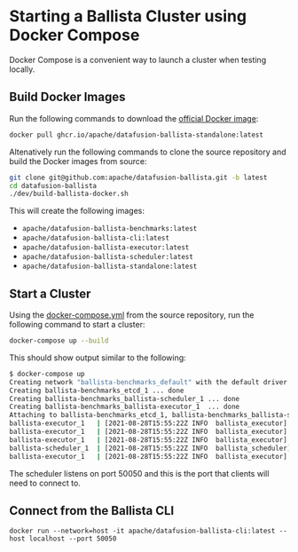 <!---
  Licensed to the Apache Software Foundation (ASF) under one
  or more contributor license agreements.  See the NOTICE file
  distributed with this work for additional information
  regarding copyright ownership.  The ASF licenses this file
  to you under the Apache License, Version 2.0 (the
  "License"); you may not use this file except in compliance
  with the License.  You may obtain a copy of the License at

    http://www.apache.org/licenses/LICENSE-2.0

  Unless required by applicable law or agreed to in writing,
  software distributed under the License is distributed on an
  "AS IS" BASIS, WITHOUT WARRANTIES OR CONDITIONS OF ANY
  KIND, either express or implied.  See the License for the
  specific language governing permissions and limitations
  under the License.
-->

# Starting a Ballista Cluster using Docker Compose

Docker Compose is a convenient way to launch a cluster when testing locally.

## Build Docker Images

Run the following commands to download the [official Docker image](https://github.com/apache/datafusion-ballista/pkgs/container/datafusion-ballista-standalone):

```bash
docker pull ghcr.io/apache/datafusion-ballista-standalone:latest
```

Altenatively run the following commands to clone the source repository and build the Docker images from source:

```bash
git clone git@github.com:apache/datafusion-ballista.git -b latest
cd datafusion-ballista
./dev/build-ballista-docker.sh
```

This will create the following images:

- `apache/datafusion-ballista-benchmarks:latest`
- `apache/datafusion-ballista-cli:latest`
- `apache/datafusion-ballista-executor:latest`
- `apache/datafusion-ballista-scheduler:latest`
- `apache/datafusion-ballista-standalone:latest`

## Start a Cluster

Using the [docker-compose.yml](https://github.com/apache/datafusion-ballista/blob/main/docker-compose.yml) from the
source repository, run the following command to start a cluster:

```bash
docker-compose up --build
```

This should show output similar to the following:

```bash
$ docker-compose up
Creating network "ballista-benchmarks_default" with the default driver
Creating ballista-benchmarks_etcd_1 ... done
Creating ballista-benchmarks_ballista-scheduler_1 ... done
Creating ballista-benchmarks_ballista-executor_1  ... done
Attaching to ballista-benchmarks_etcd_1, ballista-benchmarks_ballista-scheduler_1, ballista-benchmarks_ballista-executor_1
ballista-executor_1   | [2021-08-28T15:55:22Z INFO  ballista_executor] Running with config:
ballista-executor_1   | [2021-08-28T15:55:22Z INFO  ballista_executor] work_dir: /tmp/.tmpLVx39c
ballista-executor_1   | [2021-08-28T15:55:22Z INFO  ballista_executor] concurrent_tasks: 4
ballista-scheduler_1  | [2021-08-28T15:55:22Z INFO  ballista_scheduler] Ballista v0.12.0 Scheduler listening on 0.0.0.0:50050
ballista-executor_1   | [2021-08-28T15:55:22Z INFO  ballista_executor] Ballista v0.12.0 Rust Executor listening on 0.0.0.0:50051
```

The scheduler listens on port 50050 and this is the port that clients will need to connect to.

## Connect from the Ballista CLI

```shell
docker run --network=host -it apache/datafusion-ballista-cli:latest --host localhost --port 50050
```
